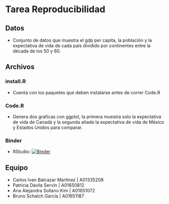 # Tarea Reproducibilidad

## Datos
- Conjunto de datos que muestra el gdp per capita, la población y la expectativa de vida de cada país dividido por continentes entre la década de los 50 y 60.

## Archivos

### install.R
- Cuenta con los paquetes que deben instalarse antes de correr Code.R

### Code.R
- Genera dos graficas con ggplot, la primera muestra solo la expectativa de vida de Canadá y la segunda añade la expectativa de vida de México y Estados Unidos para comparar.

### Binder

- RStudio: [![Binder](http://mybinder.org/badge_logo.svg)](http://mybinder.org/v2/gh/anasollanok/Tarea_Reproducibilidad_Tec/master?urlpath=rstudio)

## Equipo

- Carlos Ivan Balcazar Martínez | A01335208
- Patricia Dávila Servín | A01650812
- Ana Alejandra Sollano Kim | A01651072
- Bruno Schalch García | A01651187

